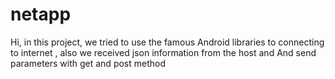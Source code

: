 
# netapp
Hi, in this project, we tried to use the famous Android libraries to connecting to internet , also we received json information from the host and And send parameters with get and post method
